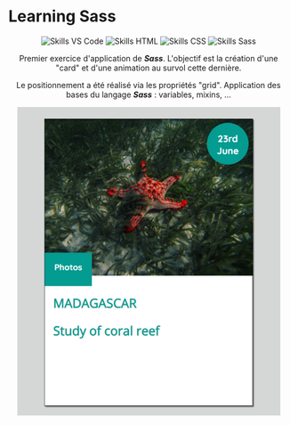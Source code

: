 # Learning Sass

<center>

![Skills VS Code](https://img.shields.io/badge/VS%20Code-blue?&logo=visual%20studio%20code&style=for-the-badge)
![Skills HTML](https://img.shields.io/badge/HTML-orange?&logo=html5&style=for-the-badge&logoColor=white)
![Skills CSS](https://img.shields.io/badge/CSS-blue?&logo=css3&style=for-the-badge)
![Skills Sass](https://img.shields.io/badge/Sass-FB5D81?style=for-the-badge&logo=sass&logoColor=white)


Premier exercice d'application de ***Sass***. L'objectif est la création d'une "card" et d'une animation au survol cette dernière.

Le positionnement a été réalisé via les propriétés "grid". 
Application des bases du langage ***Sass*** : variables, mixins, ...

![Final result](./assets/img/Result.png)


</center>



